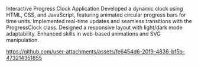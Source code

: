 Interactive Progress Clock Application
Developed a dynamic clock using HTML, CSS, and JavaScript, featuring animated circular progress bars for time units. Implemented real-time updates and seamless transitions with the ProgressClock class. Designed a responsive layout with light/dark mode adaptability. Enhanced skills in web-based animations and SVG manipulation.



https://github.com/user-attachments/assets/fe6454d6-20f9-4836-bf5b-473214351855

